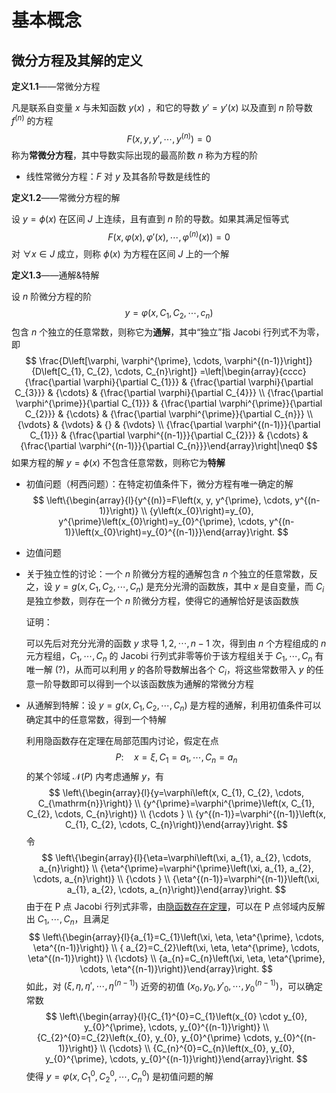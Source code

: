 # 基本概念

## 微分方程及其解的定义

**定义1.1**——常微分方程

凡是联系自变量 $x$ 与未知函数 $y(x)$ ，和它的导数 $y'=y'(x)$ 以及直到 $n$ 阶导数 $f^{(n)}$ 的方程
$$
F(x,y,y',\cdots,y^{(n)})=0
$$
称为**常微分方程**，其中导数实际出现的最高阶数 $n$ 称为方程的阶

- 线性常微分方程：$F$ 对 $y$ 及其各阶导数是线性的

**定义1.2**——常微分方程的解

设 $y=\phi(x)$ 在区间 $J$ 上连续，且有直到 $n$ 阶的导数。如果其满足恒等式
$$
F(x,\varphi(x),\varphi'(x),\cdots,\varphi^{(n)}(x))=0
$$
对 $\forall x\in J$ 成立，则称 $\phi(x)$ 为方程在区间 $J$ 上的一个解

**定义1.3**——通解&特解

设 $n$ 阶微分方程的阶
$$
y=\varphi(x,C_1,C_2,\cdots,c_n)
$$
包含 $n$ 个独立的任意常数，则称它为**通解**，其中“独立”指 Jacobi 行列式不为零，即
$$
\frac{D\left[\varphi, \varphi^{\prime}, \cdots, \varphi^{(n-1)}\right]}{D\left[C_{1}, C_{2}, \cdots, C_{n}\right]} =\left|\begin{array}{cccc}{\frac{\partial \varphi}{\partial C_{1}}} & {\frac{\partial \varphi}{\partial C_{3}}} & {\cdots} & {\frac{\partial \varphi}{\partial C_{4}}} \\ {\frac{\partial \varphi^{\prime}}{\partial C_{1}}} & {\frac{\partial \varphi^{\prime}}{\partial C_{2}}} & {\cdots} & {\frac{\partial \varphi^{\prime}}{\partial C_{n}}} \\ {\vdots} & {\vdots} & {} & {\vdots} \\ {\frac{\partial \varphi^{(n-1)}}{\partial C_{1}}} & {\frac{\partial \varphi^{(n-1)}}{\partial C_{2}}} & {\cdots} & {\frac{\partial \varphi^{(n-1)}}{\partial C_{n}}}\end{array}\right|\neq0
$$
如果方程的解 $y=\phi(x)$ 不包含任意常数，则称它为**特解**

- 初值问题（柯西问题）：在特定初值条件下，微分方程有唯一确定的解
  $$
  \left\{\begin{array}{l}{y^{(n)}=F\left(x, y, y^{\prime}, \cdots, y^{(n-1)}\right)} \\ {y\left(x_{0}\right)=y_{0}, y^{\prime}\left(x_{0}\right)=y_{0}^{\prime}, \cdots, y^{(n-1)}\left(x_{0}\right)=y_{0}^{(n-1)}}\end{array}\right.
  $$

- 边值问题

- 关于独立性的讨论：一个 $n$ 阶微分方程的通解包含 $n$ 个独立的任意常数，反之，设 $y=g(x,C_1,C_2,\cdots,C_n)$ 是充分光滑的函数族，其中 $x$ 是自变量，而 $C_i$ 是独立参数，则存在一个 $n$ 阶微分方程，使得它的通解恰好是该函数族

  证明：

  可以先后对充分光滑的函数 $y$ 求导 $1,2,\cdots,n-1$ 次，得到由 $n$ 个方程组成的 $n$ 元方程组，$C_1,\cdots,C_n$ 的 Jacobi 行列式非零等价于该方程组关于 $C_1,\cdots,C_n$ 有唯一解 (?)，从而可以利用 $y$ 的各阶导数解出各个 $C_i$，将这些常数带入 $y$ 的任意一阶导数即可以得到一个以该函数族为通解的常微分方程

- 从通解到特解：设 $y=g(x,C_1,C_2,\cdots,C_n)$ 是方程的通解，利用初值条件可以确定其中的任意常数，得到一个特解

  利用隐函数存在定理在局部范围内讨论，假定在点
  $$
  P: \quad x=\xi, C_{1}=a_{1}, \cdots, C_{n}=a_{n}
  $$
  的某个邻域 $\mathcal{N}(P)$ 内考虑通解 $y$，有
  $$
  \left\{\begin{array}{l}{y=\varphi\left(x, C_{1}, C_{2}, \cdots, C_{\mathrm{n}}\right)} \\ {y^{\prime}=\varphi^{\prime}\left(x, C_{1}, C_{2}, \cdots, C_{n}\right)} \\ {\cdots } \\ {y^{(n-1)}=\varphi^{(n-1)}\left(x, C_{1}, C_{2}, \cdots, C_{n}\right)}\end{array}\right.
  $$
  令
  $$
  \left\{\begin{array}{l}{\eta=\varphi\left(\xi, a_{1}, a_{2}, \cdots, a_{n}\right)} \\ {\eta^{\prime}=\varphi^{\prime}\left(\xi, a_{1}, a_{2}, \cdots, a_{n}\right)} \\ {\cdots } \\ {\eta^{(n-1)}=\varphi^{(n-1)}\left(\xi, a_{1}, a_{2}, \cdots, a_{n}\right)}\end{array}\right.
  $$
  由于在 P 点 Jacobi 行列式非零，由[隐函数存在定理](https://en.wikipedia.org/wiki/Implicit_function_theorem)，可以在 P 点邻域内反解出 $C_1,\cdots, C_n$，且满足
  $$
  \left\{\begin{array}{l}{a_{1}=C_{1}\left(\xi, \eta, \eta^{\prime}, \cdots, \eta^{(n-1)}\right)} \\ { a_{2}=C_{2}\left(\xi, \eta, \eta^{\prime}, \cdots, \eta^{(n-1)}\right)} \\ {\cdots} \\ {a_{n}=C_{n}\left(\xi, \eta, \eta^{\prime}, \cdots, \eta^{(n-1)}\right)}\end{array}\right.
  $$
  如此，对 $(\xi,\eta,\eta',\cdots,\eta^{(n-1)})$ 近旁的初值 $(x_0,y_0,y'_0,\cdots,y^{(n-1)}_0)$，可以确定常数
  $$
  \left\{\begin{array}{l}{C_{1}^{0}=C_{1}\left(x_{0} \cdot y_{0}, y_{0}^{\prime}, \cdots, y_{0}^{(n-1)}\right)} \\ {C_{2}^{0}=C_{2}\left(x_{0}, y_{0}, y_{0}^{\prime} \cdots, y_{0}^{(n-1)}\right)} \\ {\cdots} \\ {C_{n}^{0}=C_{n}\left(x_{0}, y_{0}, y_{0}^{\prime}, \cdots, y_{0}^{(n-1)}\right)}\end{array}\right.
  $$
  使得 $y=\varphi(x,C^0_1,C^0_2,\cdots,C^0_n)$ 是初值问题的解